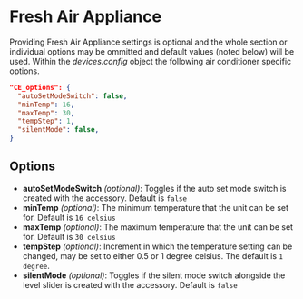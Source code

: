 # Fresh Air Appliance

Providing Fresh Air Appliance settings is optional and the whole section or individual options may be ommitted and default values (noted below) will be used. Within the *devices.config* object the following air conditioner specific options.

```json
"CE_options": {
  "autoSetModeSwitch": false,
  "minTemp": 16,
  "maxTemp": 30,
  "tempStep": 1,
  "silentMode": false,
}
```
## Options
- **autoSetModeSwitch** *(optional)*: Toggles if the auto set mode switch is created with the accessory. Default is `false`
- **minTemp** *(optional)*: The minimum temperature that the unit can be set for.  Default is `16 celsius`
- **maxTemp** *(optional)*: The maximum temperature that the unit can be set for.  Default is `30 celsius`
- **tempStep** *(optional)*: Increment in which the temperature setting can be changed, may be set to either 0.5 or 1 degree celsius. The default is `1 degree`.
- **silentMode** *(optional)*: Toggles if the silent mode switch alongside the level slider is created with the accessory. Default is `false`
